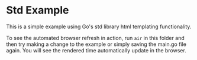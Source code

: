 # Std Example

This is a simple example using Go's std library html templating functionality.

To see the automated browser refresh in action, run `air` in this folder and then try
making a change to the example or simply saving the main.go file again.
You will see the rendered time automatically update in the browser.
